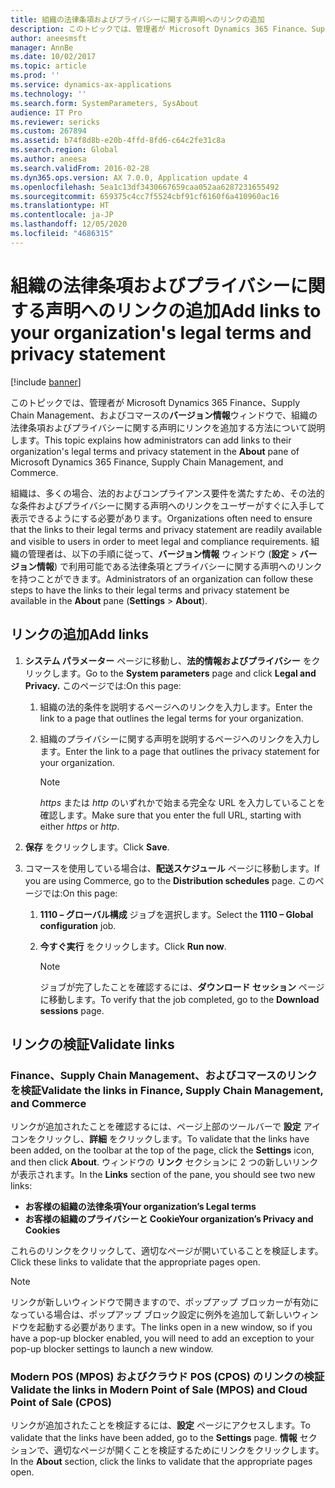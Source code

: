 ```yaml
---
title: 組織の法律条項およびプライバシーに関する声明へのリンクの追加
description: このトピックでは、管理者が Microsoft Dynamics 365 Finance、Supply Chain Management、およびコマースのバージョン情報ウィンドウで、組織の法律条項およびプライバシーに関する声明にリンクを追加する方法について説明します。
author: aneesmsft
manager: AnnBe
ms.date: 10/02/2017
ms.topic: article
ms.prod: ''
ms.service: dynamics-ax-applications
ms.technology: ''
ms.search.form: SystemParameters, SysAbout
audience: IT Pro
ms.reviewer: sericks
ms.custom: 267894
ms.assetid: b74f8d8b-e20b-4ffd-8fd6-c64c2fe31c8a
ms.search.region: Global
ms.author: aneesa
ms.search.validFrom: 2016-02-28
ms.dyn365.ops.version: AX 7.0.0, Application update 4
ms.openlocfilehash: 5ea1c13df3430667659caa052aa6287231655492
ms.sourcegitcommit: 659375c4cc7f5524cbf91cf6160f6a410960ac16
ms.translationtype: HT
ms.contentlocale: ja-JP
ms.lasthandoff: 12/05/2020
ms.locfileid: "4686315"
---
```

# <a name="add-links-to-your-organizations-legal-terms-and-privacy-statement"></a><span data-ttu-id="80855-103">組織の法律条項およびプライバシーに関する声明へのリンクの追加</span><span class="sxs-lookup"><span data-stu-id="80855-103">Add links to your organization's legal terms and privacy statement</span></span>

[!include [banner](../includes/banner.md)]

<span data-ttu-id="80855-104">このトピックでは、管理者が Microsoft Dynamics 365 Finance、Supply Chain Management、およびコマースの<strong>バージョン情報</strong>ウィンドウで、組織の法律条項およびプライバシーに関する声明にリンクを追加する方法について説明します。</span><span class="sxs-lookup"><span data-stu-id="80855-104">This topic explains how administrators can add links to their organization's legal terms and privacy statement in the <strong>About</strong> pane of Microsoft Dynamics 365 Finance, Supply Chain Management, and Commerce.</span></span>

<span data-ttu-id="80855-105">組織は、多くの場合、法的およびコンプライアンス要件を満たすため、その法的な条件およびプライバシーに関する声明へのリンクをユーザーがすぐに入手して表示できるようにする必要があります。</span><span class="sxs-lookup"><span data-stu-id="80855-105">Organizations often need to ensure that the links to their legal terms and privacy statement are readily available and visible to users in order to meet legal and compliance requirements.</span></span> <span data-ttu-id="80855-106">組織の管理者は、以下の手順に従って、**バージョン情報** ウィンドウ (**設定** &gt; **バージョン情報**) で利用可能である法律条項とプライバシーに関する声明へのリンクを持つことができます。</span><span class="sxs-lookup"><span data-stu-id="80855-106">Administrators of an organization can follow these steps to have the links to their legal terms and privacy statement be available in the **About** pane (**Settings** &gt; **About**).</span></span>

## <a name="add-links"></a><span data-ttu-id="80855-107">リンクの追加</span><span class="sxs-lookup"><span data-stu-id="80855-107">Add links</span></span>
1.  <span data-ttu-id="80855-108">**システム パラメーター** ページに移動し、**法的情報およびプライバシー** をクリックします。</span><span class="sxs-lookup"><span data-stu-id="80855-108">Go to the **System parameters** page and click **Legal and Privacy.**</span></span> <span data-ttu-id="80855-109">このページでは:</span><span class="sxs-lookup"><span data-stu-id="80855-109">On this page:</span></span>

    1.  <span data-ttu-id="80855-110">組織の法的条件を説明するページへのリンクを入力します。</span><span class="sxs-lookup"><span data-stu-id="80855-110">Enter the link to a page that outlines the legal terms for your organization.</span></span>

    2.  <span data-ttu-id="80855-111">組織のプライバシーに関する声明を説明するページへのリンクを入力します。</span><span class="sxs-lookup"><span data-stu-id="80855-111">Enter the link to a page that outlines the privacy statement for your organization.</span></span>

        > [!NOTE]
        > <span data-ttu-id="80855-112">*https* または *http* のいずれかで始まる完全な URL を入力していることを確認します。</span><span class="sxs-lookup"><span data-stu-id="80855-112">Make sure that you enter the full URL, starting with either *https* or *http*.</span></span>

2.  <span data-ttu-id="80855-113">**保存** をクリックします。</span><span class="sxs-lookup"><span data-stu-id="80855-113">Click **Save**.</span></span>

3.  <span data-ttu-id="80855-114">コマースを使用している場合は、**配送スケジュール** ページに移動します。</span><span class="sxs-lookup"><span data-stu-id="80855-114">If you are using Commerce, go to the **Distribution schedules** page.</span></span> <span data-ttu-id="80855-115">このページでは:</span><span class="sxs-lookup"><span data-stu-id="80855-115">On this page:</span></span>

    1.  <span data-ttu-id="80855-116">**1110 – グローバル構成** ジョブを選択します。</span><span class="sxs-lookup"><span data-stu-id="80855-116">Select the **1110 – Global configuration** job.</span></span>

    2.  <span data-ttu-id="80855-117">**今すぐ実行** をクリックします。</span><span class="sxs-lookup"><span data-stu-id="80855-117">Click **Run now**.</span></span>

        > [!NOTE]
        > <span data-ttu-id="80855-118">ジョブが完了したことを確認するには、**ダウンロード セッション** ページに移動します。</span><span class="sxs-lookup"><span data-stu-id="80855-118">To verify that the job completed, go to the **Download sessions** page.</span></span>

## <a name="validate-links"></a><span data-ttu-id="80855-119">リンクの検証</span><span class="sxs-lookup"><span data-stu-id="80855-119">Validate links</span></span>

### <a name="validate-the-links-in-finance-supply-chain-management-and-commerce"></a><span data-ttu-id="80855-120">Finance、Supply Chain Management、およびコマースのリンクを検証</span><span class="sxs-lookup"><span data-stu-id="80855-120">Validate the links in Finance, Supply Chain Management, and Commerce</span></span>

<span data-ttu-id="80855-121">リンクが追加されたことを確認するには、ページ上部のツールバーで **設定** アイコンをクリックし、**詳細** をクリックします。</span><span class="sxs-lookup"><span data-stu-id="80855-121">To validate that the links have been added, on the toolbar at the top of the page, click the **Settings** icon, and then click **About**.</span></span> <span data-ttu-id="80855-122">ウィンドウの **リンク** セクションに 2 つの新しいリンクが表示されます。</span><span class="sxs-lookup"><span data-stu-id="80855-122">In the **Links** section of the pane, you should see two new links:</span></span>

-   <span data-ttu-id="80855-123">**お客様の組織の法律条項**</span><span class="sxs-lookup"><span data-stu-id="80855-123">**Your organization’s Legal terms**</span></span>
-   <span data-ttu-id="80855-124">**お客様の組織のプライバシーと Cookie**</span><span class="sxs-lookup"><span data-stu-id="80855-124">**Your organization’s Privacy and Cookies**</span></span>

<span data-ttu-id="80855-125">これらのリンクをクリックして、適切なページが開いていることを検証します。</span><span class="sxs-lookup"><span data-stu-id="80855-125">Click these links to validate that the appropriate pages open.</span></span> 

> [!NOTE]
> <span data-ttu-id="80855-126">リンクが新しいウィンドウで開きますので、ポップアップ ブロッカーが有効になっている場合は、ポップアップ ブロック設定に例外を追加して新しいウィンドウを起動する必要があります。</span><span class="sxs-lookup"><span data-stu-id="80855-126">The links open in a new window, so if you have a pop-up blocker enabled, you will need to add an exception to your pop-up blocker settings to launch a new window.</span></span>

### <a name="validate-the-links-in-modern-point-of-sale-mpos-and-cloud-point-of-sale-cpos"></a><span data-ttu-id="80855-127">Modern POS (MPOS) およびクラウド POS (CPOS) のリンクの検証</span><span class="sxs-lookup"><span data-stu-id="80855-127">Validate the links in Modern Point of Sale (MPOS) and Cloud Point of Sale (CPOS)</span></span>
<span data-ttu-id="80855-128">リンクが追加されたことを検証するには、**設定** ページにアクセスします。</span><span class="sxs-lookup"><span data-stu-id="80855-128">To validate that the links have been added, go to the **Settings** page.</span></span> <span data-ttu-id="80855-129">**情報** セクションで、適切なページが開くことを検証するためにリンクをクリックします。</span><span class="sxs-lookup"><span data-stu-id="80855-129">In the **About** section, click the links to validate that the appropriate pages open.</span></span>
